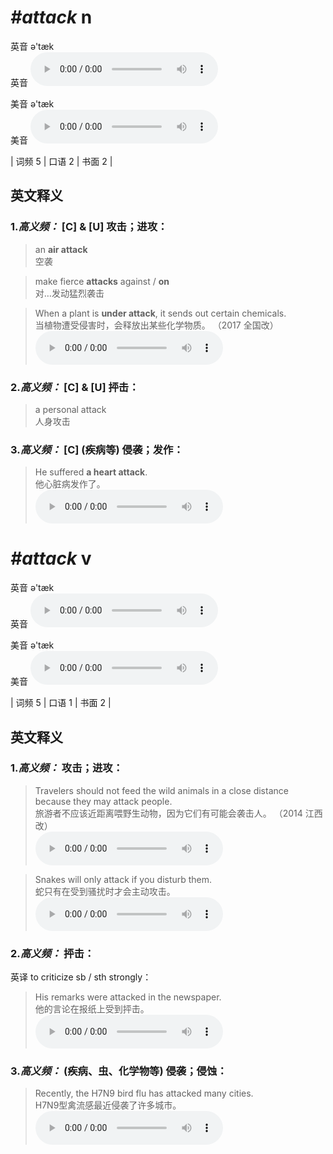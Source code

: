 # ***\#attack*** n
英音 ə'tæk  
英音
<audio src="./media/attack-B.aac" controls="controls"></audio>

美音 ə'tæk  
美音
<audio src="./media/attack.aac" controls="controls"></audio>



| 词频 5 | 口语 2 | 书面 2 |  

英文释义
---
### 1.*高义频：* **[C] & [U] 攻击；进攻：**  

 > an **air attack**   
 > 空袭    

 > make fierce **attacks** against / **on**   
 > 对…发动猛烈袭击    

 > When a plant is **under attack**, it sends out certain chemicals.  
 > 当植物遭受侵害时，会释放出某些化学物质。  （2017 全国改）  
<audio src="./media/attack-101_AAC.aac" controls="controls"></audio>

### 2.*高义频：* **[C] & [U] 抨击：**  

 > a personal attack   
 > 人身攻击    

### 3.*高义频：* **[C] (疾病等) 侵袭；发作：**  

 > He suffered **a heart attack**.  
 > 他心脏病发作了。    
<audio src="./media/2x-attack_AAC.aac" controls="controls"></audio>


# ***\#attack*** v
英音 ə'tæk  
英音
<audio src="./media/attack-B.aac" controls="controls"></audio>

美音 ə'tæk  
美音
<audio src="./media/attack.aac" controls="controls"></audio>



| 词频 5 | 口语 1 | 书面 2 |  

英文释义
---
### 1.*高义频：* **攻击；进攻：**  

 > Travelers should not feed the wild animals in a close distance because they may attack people.   
 > 旅游者不应该近距离喂野生动物，因为它们有可能会袭击人。  （2014 江西改）  
<audio src="./media/attack-Travelers should not feed the wild.aac" controls="controls"></audio>

 > Snakes will only attack if you disturb them.   
 > 蛇只有在受到骚扰时才会主动攻击。    
<audio src="./media/4-attack.aac" controls="controls"></audio>

### 2.*高义频：* **抨击：**  
英译 to criticize sb / sth strongly：

 > His remarks were attacked in the newspaper.   
 > 他的言论在报纸上受到抨击。    
<audio src="./media/5-attack.aac" controls="controls"></audio>

### 3.*高义频：* **(疾病、虫、化学物等) 侵袭；侵蚀：**  

 > Recently, the H7N9 bird flu has attacked many cities.  
 > H7N9型禽流感最近侵袭了许多城市。    
<audio src="./media/6-attack.aac" controls="controls"></audio>


